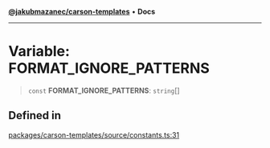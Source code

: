 [**@jakubmazanec/carson-templates**](../README.md) • **Docs**

---

# Variable: FORMAT_IGNORE_PATTERNS

> `const` **FORMAT_IGNORE_PATTERNS**: `string`[]

## Defined in

[packages/carson-templates/source/constants.ts:31](https://github.com/jakubmazanec/tools/blob/4809b04453aafb35a917917e0b4964a9ec0cd132/packages/carson-templates/source/constants.ts#L31)
